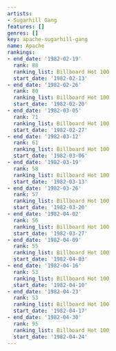 ```yaml
---
artists:
- Sugarhill Gang
features: []
genres: []
key: apache-sugarhill-gang
name: Apache
rankings:
- end_date: '1982-02-19'
  rank: 88
  ranking_list: Billboard Hot 100
  start_date: '1982-02-13'
- end_date: '1982-02-26'
  rank: 80
  ranking_list: Billboard Hot 100
  start_date: '1982-02-20'
- end_date: '1982-03-05'
  rank: 71
  ranking_list: Billboard Hot 100
  start_date: '1982-02-27'
- end_date: '1982-03-12'
  rank: 61
  ranking_list: Billboard Hot 100
  start_date: '1982-03-06'
- end_date: '1982-03-19'
  rank: 58
  ranking_list: Billboard Hot 100
  start_date: '1982-03-13'
- end_date: '1982-03-26'
  rank: 57
  ranking_list: Billboard Hot 100
  start_date: '1982-03-20'
- end_date: '1982-04-02'
  rank: 56
  ranking_list: Billboard Hot 100
  start_date: '1982-03-27'
- end_date: '1982-04-09'
  rank: 55
  ranking_list: Billboard Hot 100
  start_date: '1982-04-03'
- end_date: '1982-04-16'
  rank: 53
  ranking_list: Billboard Hot 100
  start_date: '1982-04-10'
- end_date: '1982-04-23'
  rank: 53
  ranking_list: Billboard Hot 100
  start_date: '1982-04-17'
- end_date: '1982-04-30'
  rank: 95
  ranking_list: Billboard Hot 100
  start_date: '1982-04-24'
---
```


